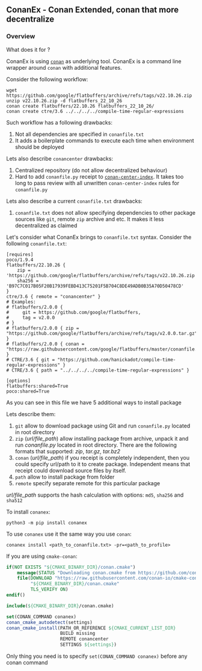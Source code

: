 ## ConanEx - Conan Extended, conan that more decentralize

### Overview
What does it for ?

ConanEx is using [`conan`](https://github.com/conan-io/conan) as underlying tool.
ConanEx is a command line wrapper around `conan` with additional features.

Consider the following workflow:
```console
wget https://github.com/google/flatbuffers/archive/refs/tags/v22.10.26.zip
unzip v22.10.26.zip -d flatbuffers_22_10_26
conan create flatbuffers/22.10.26 flatbuffers_22_10_26/
conan create ctre/3.6 ../../../../compile-time-regular-expressions
```

Such workflow has a following drawbacks:
1. Not all dependencies are specified in `conanfile.txt`
2. It adds a boilerplate commands to execute each time when environment should be deployed

Lets also describe `conancenter` drawbacks:
1. Centralized repository (do not allow decentralized behaviour)
2. Hard to add `conanfile.py` receipt to [`conan-center-index`](https://github.com/conan-io/conan-center-index). It takes too long to pass review with all unwritten `conan-center-index` rules for `conanfile.py`

Lets also describe a current `conanfile.txt` drawbacks:
1. `conanfile.txt` does not allow specifying dependencies to other package sources like `git`, remote `zip` archive and etc. It makes it less decentralized as claimed

Let's consider what ConanEx brings to `conanfile.txt` syntax.
Consider the following `conanfile.txt`:

```console
[requires]
poco/1.9.4
flatbuffers/22.10.26 {
    zip = 'https://github.com/google/flatbuffers/archive/refs/tags/v22.10.26.zip',
    sha256 = 'B97C7C017B05F20B17939FEBD413C75201F5B704C8DE49ADB0B35A70D50478CD'
}
ctre/3.6 { remote = "conancenter" }
# Examples:
# flatbuffers/2.0.0 {
#     git = https://github.com/google/flatbuffers,
#     tag = v2.0.0
# }
# flatbuffers/2.0.0 { zip = "https://github.com/google/flatbuffers/archive/refs/tags/v2.0.0.tar.gz" }
# flatbuffers/2.0.0 { conan = "https://raw.githubusercontent.com/google/flatbuffers/master/conanfile.py" }
# CTRE/3.6 { git = "https://github.com/hanickadot/compile-time-regular-expressions" }
# CTRE/3.6 { path = "../../../../compile-time-regular-expressions" }

[options]
flatbuffers:shared=True
poco:shared=True
```
As you can see in this file we have 5 additional ways to install package

Lets describe them:
1) `git` allow to download package using Git and run `conanfile.py` located in root directory
2) `zip` (_url/file_path_) allow installing package from archive, unpack it and run _conanfile.py_ located in root directory.
   There are the following formats that supported: _zip_, _tar.gz_, _tar.bz2_
3) `conan` (_url/file_path_) if you receipt is completely independent, then you could specify url/path to it to create package.
   Independent means that receipt could download source files by itself.
4) `path` allow to install package from folder
5) `remote` specify separate remote for this particular package

_url/file_path_ supports the hash calculation with options: `md5`, `sha256` and `sha512`

To install `conanex`:
```console
python3 -m pip install conanex
```

To use `conanex` use it the same way you use `conan`:
```console
conanex install <path_to_conanfile.txt> -pr=<path_to_profile>
```

If you are using `cmake-conan`:
```cmake
if(NOT EXISTS "${CMAKE_BINARY_DIR}/conan.cmake")
    message(STATUS "Downloading conan.cmake from https://github.com/conan-io/cmake-conan")
    file(DOWNLOAD "https://raw.githubusercontent.com/conan-io/cmake-conan/0.18.1/conan.cmake"
         "${CMAKE_BINARY_DIR}/conan.cmake"
         TLS_VERIFY ON)
endif()

include(${CMAKE_BINARY_DIR}/conan.cmake)

set(CONAN_COMMAND conanex)
conan_cmake_autodetect(settings)
conan_cmake_install(PATH_OR_REFERENCE ${CMAKE_CURRENT_LIST_DIR}
                    BUILD missing
                    REMOTE conancenter
                    SETTINGS ${settings})
```
Only thing you need is to specify `set(CONAN_COMMAND conanex)` before any conan command
